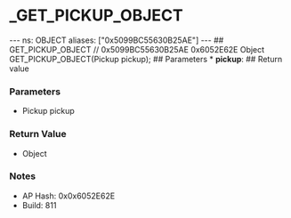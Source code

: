 # _GET_PICKUP_OBJECT

--- ns: OBJECT aliases: ["0x5099BC55630B25AE"] --- ## GET_PICKUP_OBJECT  // 0x5099BC55630B25AE 0x6052E62E Object GET_PICKUP_OBJECT(Pickup pickup);   ## Parameters * **pickup**:  ## Return value

### Parameters
* Pickup pickup

### Return Value
* Object

### Notes
* AP Hash: 0x0x6052E62E
* Build: 811

